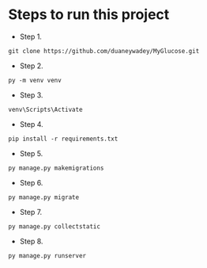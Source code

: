# Steps to run this project

* Step 1. 

```
git clone https://github.com/duaneywadey/MyGlucose.git
```

* Step 2.

```
py -m venv venv
```

* Step 3. 

```
venv\Scripts\Activate
```

* Step 4. 

```
pip install -r requirements.txt
```

* Step 5. 

```
py manage.py makemigrations
```

* Step 6. 

```
py manage.py migrate
```

* Step 7. 

```
py manage.py collectstatic
```

* Step 8. 

```
py manage.py runserver
```

